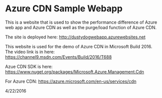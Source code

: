 # Azure CDN Sample Webapp
This is a website that is used to show the performance difference of Azure web app and Azure CDN as well as the purge/load function of Azure CDN.

The site is deployed here: http://dustydogwebapp.azurewebsites.net

This website is used for the demo of Azure CDN in Microsoft Build 2016. The video link is in here: 
https://channel9.msdn.com/Events/Build/2016/T688

Azue CDN SDK is here: https://www.nuget.org/packages/Microsoft.Azure.Management.Cdn

For Azure CDN: https://azure.microsoft.com/en-us/services/cdn

4/22/2016
